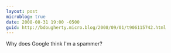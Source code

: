 ```yaml
---
layout: post
microblog: true
date: 2008-08-31 19:00 -0500
guid: http://bdougherty.micro.blog/2008/09/01/t906115742.html
---
```

Why does Google think I'm a spammer?
